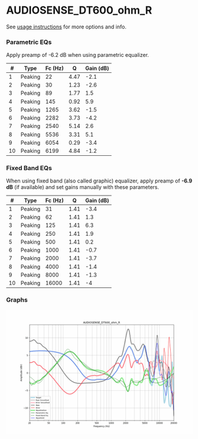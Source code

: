 # AUDIOSENSE_DT600_ohm_R
See [usage instructions](https://github.com/jaakkopasanen/AutoEq#usage) for more options and info.

### Parametric EQs
Apply preamp of -6.2 dB when using parametric equalizer.

|   # | Type    |   Fc (Hz) |    Q |   Gain (dB) |
|-----|---------|-----------|------|-------------|
|   1 | Peaking |        22 | 4.47 |        -2.1 |
|   2 | Peaking |        30 | 1.23 |        -2.6 |
|   3 | Peaking |        89 | 1.77 |         1.5 |
|   4 | Peaking |       145 | 0.92 |         5.9 |
|   5 | Peaking |      1265 | 3.62 |        -1.5 |
|   6 | Peaking |      2282 | 3.73 |        -4.2 |
|   7 | Peaking |      2540 | 5.14 |         2.6 |
|   8 | Peaking |      5536 | 3.31 |         5.1 |
|   9 | Peaking |      6054 | 0.29 |        -3.4 |
|  10 | Peaking |      6199 | 4.84 |        -1.2 |

### Fixed Band EQs
When using fixed band (also called graphic) equalizer, apply preamp of **-6.9 dB** (if available) and set gains manually with these parameters.

|   # | Type    |   Fc (Hz) |    Q |   Gain (dB) |
|-----|---------|-----------|------|-------------|
|   1 | Peaking |        31 | 1.41 |        -3.4 |
|   2 | Peaking |        62 | 1.41 |         1.3 |
|   3 | Peaking |       125 | 1.41 |         6.3 |
|   4 | Peaking |       250 | 1.41 |         1.9 |
|   5 | Peaking |       500 | 1.41 |         0.2 |
|   6 | Peaking |      1000 | 1.41 |        -0.7 |
|   7 | Peaking |      2000 | 1.41 |        -3.7 |
|   8 | Peaking |      4000 | 1.41 |        -1.4 |
|   9 | Peaking |      8000 | 1.41 |        -1.3 |
|  10 | Peaking |     16000 | 1.41 |        -4   |

### Graphs
![](./AUDIOSENSE_DT600_ohm_R.png)
